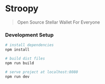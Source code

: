 # Stroopy


> Open Source Stellar Wallet For Everyone


### Development Setup

``` bash
# install dependencies
npm install

# build dist files
npm run build

# serve project at localhost:8080
npm run dev
```
